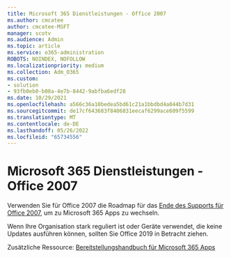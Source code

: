 ```yaml
---
title: Microsoft 365 Dienstleistungen - Office 2007
ms.author: cmcatee
author: cmcatee-MSFT
manager: scotv
ms.audience: Admin
ms.topic: article
ms.service: o365-administration
ROBOTS: NOINDEX, NOFOLLOW
ms.localizationpriority: medium
ms.collection: Adm_O365
ms.custom:
- solution
- 93fb0eb0-b08a-4e7b-8442-9abfba6edf28
ms.date: 10/29/2021
ms.openlocfilehash: a566c36a10bedea5bd61c21a1bbdbd4a044b7d31
ms.sourcegitcommit: de17cf643683f8406831eecaf6299ace609f5599
ms.translationtype: MT
ms.contentlocale: de-DE
ms.lasthandoff: 05/26/2022
ms.locfileid: "65734556"
---
```

# <a name="microsoft-365-services---office-2007"></a>Microsoft 365 Dienstleistungen - Office 2007

Verwenden Sie für Office 2007 die Roadmap für das [Ende des Supports für Office 2007](https://docs.microsoft.com/deployoffice/endofsupport/office-2007-end-support-roadmap), um zu Microsoft 365 Apps zu wechseln.

Wenn Ihre Organisation stark reguliert ist oder Geräte verwendet, die keine Updates ausführen können, sollten Sie Office 2019 in Betracht ziehen.

Zusätzliche Ressource: [Bereitstellungshandbuch für Microsoft 365 Apps](https://docs.microsoft.com/deployoffice/deployment-guide-microsoft-365-apps)